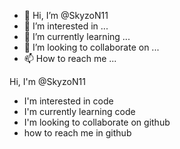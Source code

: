 - 👋 Hi, I’m @SkyzoN11
- 👀 I’m interested in ...
- 🌱 I’m currently learning ...
- 💞️ I’m looking to collaborate on ...
- 📫 How to reach me ...

<!---
SkyzoN11/SkyzoN11 is a ✨ special ✨ repository because its `README.md` (this file) appears on your GitHub profile.
You can click the Preview link to take a look at your changes.
--->Hi, I'm @SkyzoN11
- I'm interested in code
- I'm currently learning code
- I'm looking to collaborate on github
- how to reach me in github
